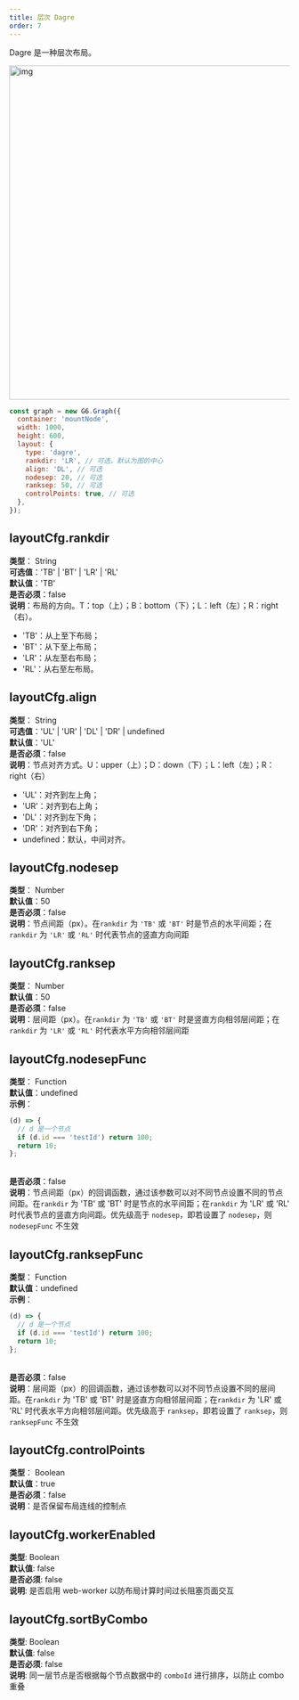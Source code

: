 ```yaml
---
title: 层次 Dagre
order: 7
---
```


Dagre 是一种层次布局。

<img src='https://gw.alipayobjects.com/mdn/rms_f8c6a0/afts/img/A*2uMmRo5wYPUAAAAAAAAAAABkARQnAQ' width=600 alt='img'/>

```javascript
const graph = new G6.Graph({
  container: 'mountNode',
  width: 1000,
  height: 600,
  layout: {
    type: 'dagre',
    rankdir: 'LR', // 可选，默认为图的中心
    align: 'DL', // 可选
    nodesep: 20, // 可选
    ranksep: 50, // 可选
    controlPoints: true, // 可选
  },
});
```

## layoutCfg.rankdir

**类型**： String<br />**可选值**：'TB' | 'BT' | 'LR' | 'RL'<br />**默认值**：'TB'<br />**是否必须**：false<br />**说明**：布局的方向。T：top（上）；B：bottom（下）；L：left（左）；R：right（右）。

- 'TB'：从上至下布局；
- 'BT'：从下至上布局；
- 'LR'：从左至右布局；
- 'RL'：从右至左布局。

## layoutCfg.align

**类型**： String<br />**可选值**：'UL' | 'UR' | 'DL' | 'DR' | undefined<br />**默认值**：'UL'<br />**是否必须**：false<br />**说明**：节点对齐方式。U：upper（上）；D：down（下）；L：left（左）；R：right（右）

- 'UL'：对齐到左上角；
- 'UR'：对齐到右上角；
- 'DL'：对齐到左下角；
- 'DR'：对齐到右下角；
- undefined：默认，中间对齐。

## layoutCfg.nodesep

**类型**： Number<br />**默认值**：50<br />**是否必须**：false<br />**说明**：节点间距（px）。在`rankdir` 为 `'TB'` 或 `'BT'` 时是节点的水平间距；在`rankdir` 为 `'LR'` 或 `'RL'` 时代表节点的竖直方向间距

## layoutCfg.ranksep

**类型**： Number<br />**默认值**：50<br />**是否必须**：false<br />**说明**：层间距（px）。在`rankdir` 为 `'TB'` 或 `'BT'` 时是竖直方向相邻层间距；在`rankdir` 为 `'LR'` 或 `'RL'` 时代表水平方向相邻层间距

## layoutCfg.nodesepFunc

**类型**： Function<br />**默认值**：undefined<br />**示例**：

```javascript
(d) => {
  // d 是一个节点
  if (d.id === 'testId') return 100;
  return 10;
};
```

<br />**是否必须**：false<br />**说明**：节点间距（px）的回调函数，通过该参数可以对不同节点设置不同的节点间距。在`rankdir` 为 'TB' 或 'BT' 时是节点的水平间距；在`rankdir` 为 'LR' 或 'RL' 时代表节点的竖直方向间距。优先级高于 `nodesep`，即若设置了 `nodesep`，则 `nodesepFunc` 不生效

## layoutCfg.ranksepFunc

**类型**： Function<br />**默认值**：undefined<br />**示例**：

```javascript
(d) => {
  // d 是一个节点
  if (d.id === 'testId') return 100;
  return 10;
};
```

<br />**是否必须**：false<br />**说明**：层间距（px）的回调函数，通过该参数可以对不同节点设置不同的层间距。在`rankdir` 为 'TB' 或 'BT' 时是竖直方向相邻层间距；在`rankdir` 为 'LR' 或 'RL' 时代表水平方向相邻层间距。优先级高于 `ranksep`，即若设置了 `ranksep`，则 `ranksepFunc` 不生效

## layoutCfg.controlPoints

**类型**： Boolean<br />**默认值**：true<br />**是否必须**：false<br />**说明**：是否保留布局连线的控制点

## layoutCfg.workerEnabled

**类型**: Boolean<br />**默认值**: false<br />**是否必须**: false<br />**说明**: 是否启用 web-worker 以防布局计算时间过长阻塞页面交互

## layoutCfg.sortByCombo

**类型**: Boolean<br />**默认值**: false<br />**是否必须**: false<br />**说明**: 同一层节点是否根据每个节点数据中的 `comboId` 进行排序，以防止 combo 重叠
